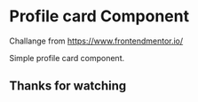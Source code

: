 # Profile card Component

Challange from https://www.frontendmentor.io/ 

Simple profile card component. 


## Thanks for watching 
